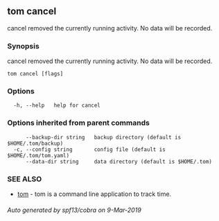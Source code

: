 ## tom cancel

cancel removed the currently running activity. No data will be recorded.

### Synopsis

cancel removed the currently running activity. No data will be recorded.

```
tom cancel [flags]
```

### Options

```
  -h, --help   help for cancel
```

### Options inherited from parent commands

```
      --backup-dir string   backup directory (default is $HOME/.tom/backup)
  -c, --config string       config file (default is $HOME/.tom/tom.yaml)
      --data-dir string     data directory (default is $HOME/.tom)
```

### SEE ALSO

* [tom](tom.md)	 - tom is a command line application to track time.

###### Auto generated by spf13/cobra on 9-Mar-2019
